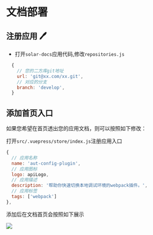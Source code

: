 # 文档部署

## 注册应用 :pen:

- 打开`solar-docs`应用代码,修改`repositories.js`

```js
  {
    // 您的二方库git地址
    url: 'git@xx.com/xx.git',
    // 对应的分支
    branch: 'develop',
  }
```

## 添加首页入口

如果您希望在首页透出您的应用文档，则可以按照如下修改：

打开`src/.vuepress/store/index.js`注册应用入口

```js
{
  // 应用名称
  name: 'aut-config-plugin',
  // 应用图标
  logo: apiLogo,
  // 应用描述
  description: '帮助你快速切换本地调试环境的webpack插件。',
  // 应用标签
  tags: ['webpack']
},
```

添加后在文档首页会按照如下展示

<img src="/solar-docs/demo-app-home.jpg" />

